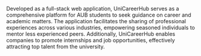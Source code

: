 Developed as a full-stack web application,
UniCareerHub serves as a comprehensive platform for AUB students to seek guidance on career and academic matters.
The application facilitates the sharing of professional experiences across various industries,
empowering seasoned individuals to mentor less experienced peers. 
Additionally, UniCareerHub enables companies to promote internships and job opportunities, effectively attracting top talent from the university.
